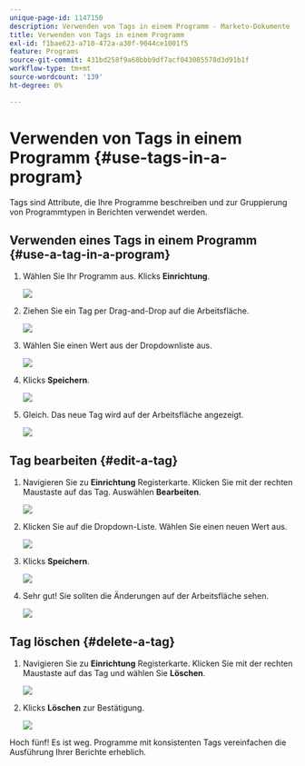 ```yaml
---
unique-page-id: 1147150
description: Verwenden von Tags in einem Programm - Marketo-Dokumente - Produktdokumentation
title: Verwenden von Tags in einem Programm
exl-id: f1bae623-a710-472a-a30f-9044ce1001f5
feature: Programs
source-git-commit: 431bd258f9a68bbb9df7acf043085578d3d91b1f
workflow-type: tm+mt
source-wordcount: '139'
ht-degree: 0%

---
```


# Verwenden von Tags in einem Programm {#use-tags-in-a-program}

Tags sind Attribute, die Ihre Programme beschreiben und zur Gruppierung von Programmtypen in Berichten verwendet werden.

## Verwenden eines Tags in einem Programm {#use-a-tag-in-a-program}

1. Wählen Sie Ihr Programm aus. Klicks **Einrichtung**.

   ![](assets/image2014-9-23-15-3a45-3a0.png)

1. Ziehen Sie ein Tag per Drag-and-Drop auf die Arbeitsfläche.

   ![](assets/image2014-9-23-15-3a45-3a13.png)

1. Wählen Sie einen Wert aus der Dropdownliste aus.

   ![](assets/image2014-9-23-15-3a45-3a30.png)

1. Klicks **Speichern**.

   ![](assets/image2014-9-23-15-3a45-3a36.png)

1. Gleich. Das neue Tag wird auf der Arbeitsfläche angezeigt.

   ![](assets/image2014-9-23-15-3a45-3a47.png)

## Tag bearbeiten {#edit-a-tag}

1. Navigieren Sie zu **Einrichtung** Registerkarte. Klicken Sie mit der rechten Maustaste auf das Tag. Auswählen **Bearbeiten**.

   ![](assets/image2014-9-23-15-3a45-3a53.png)

1. Klicken Sie auf die Dropdown-Liste. Wählen Sie einen neuen Wert aus.

   ![](assets/image2014-9-23-15-3a46-3a12.png)

1. Klicks **Speichern**.

   ![](assets/image2014-9-23-15-3a46-3a25.png)

1. Sehr gut! Sie sollten die Änderungen auf der Arbeitsfläche sehen.

   ![](assets/image2014-9-23-15-3a46-3a35.png)

## Tag löschen  {#delete-a-tag}

1. Navigieren Sie zu **Einrichtung** Registerkarte. Klicken Sie mit der rechten Maustaste auf das Tag und wählen Sie **Löschen**.

   ![](assets/image2014-9-23-15-3a46-3a55.png)

1. Klicks **Löschen** zur Bestätigung.

   ![](assets/image2014-9-23-15-3a47-3a8.png)

Hoch fünf! Es ist weg. Programme mit konsistenten Tags vereinfachen die Ausführung Ihrer Berichte erheblich.
